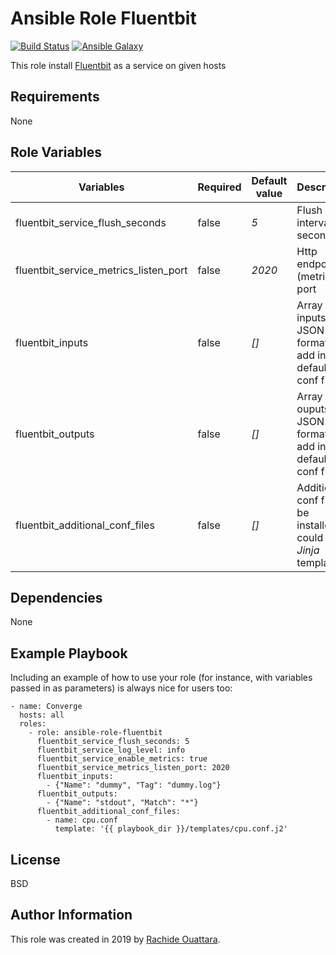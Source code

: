 Ansible Role Fluentbit
=========

[![Build Status](https://travis-ci.org/orachide/ansible-role-fluentbit.svg?branch=master)](https://travis-ci.org/orachide/ansible-role-fluentbit)
[![Ansible Galaxy](https://img.shields.io/badge/galaxy-orachide-660198.svg)](https://galaxy.ansible.com/orachide)

This role install [Fluentbit](https://fluentbit.io/) as a service on given hosts

Requirements
------------

None

Role Variables
--------------

| Variables | Required | Default value | Description |
|-----------|----------|---------------|-------------|
| fluentbit_service_flush_seconds  | false     | *5*          | Flush interval in seconds |
| fluentbit_service_metrics_listen_port  | false     | *2020*          | Http endpoint (metrics) port |
| fluentbit_inputs  | false     | *[]*          | Array of inputs (in JSON format) to add in default conf file |
| fluentbit_outputs  | false     | *[]*          | Array of ouputs (in JSON format) to add in default conf file |
| fluentbit_additional_conf_files  | false     | *[]*          | Additional conf files to be installed, could be *Jinja* template |

Dependencies
------------

None

Example Playbook
----------------

Including an example of how to use your role (for instance, with variables
passed in as parameters) is always nice for users too:

    - name: Converge
      hosts: all
      roles:
        - role: ansible-role-fluentbit
          fluentbit_service_flush_seconds: 5
          fluentbit_service_log_level: info
          fluentbit_service_enable_metrics: true
          fluentbit_service_metrics_listen_port: 2020
          fluentbit_inputs:
            - {"Name": "dummy", "Tag": "dummy.log"}
          fluentbit_outputs:
            - {"Name": "stdout", "Match": "*"}
          fluentbit_additional_conf_files:
            - name: cpu.conf
              template: '{{ playbook_dir }}/templates/cpu.conf.j2'

License
-------

BSD

Author Information
------------------

This role was created in 2019 by [Rachide Ouattara](https://orachide.chidix.fr/).
